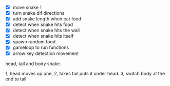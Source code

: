 - [x] move snake 1
- [x] turn snake dif directions
- [x] add snake length when eat food
- [x] detect when snake hits food
- [x] detect when snake hits the wall
- [x] detect when snake hits itself
- [x] spawn random food
- [x] gameloop to run functions
- [x] arrow key detection movement

head, tail and body snake.

1, head moves up one,
2, takes tail puts it under head.
3, switch body at the end to tail
